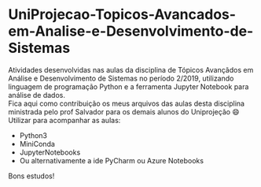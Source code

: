 # UniProjecao-Topicos-Avancados-em-Analise-e-Desenvolvimento-de-Sistemas

Atividades desenvolvidas nas aulas da disciplina de Tópicos Avançãdos em Análise e Desenvolvimento de Sistemas no período 2/2019, utilizando linguagem de programação Python e a ferramenta Jupyter Notebook para análise de dados.<br />
Fica aqui como contribuição os meus arquivos das aulas desta disciplina ministrada pelo prof Salvador para os demais alunos do Uniprojeção :smile:
Utilizar para acompanhar as aulas:
- Python3
- MiniConda
- JupyterNotebooks
- Ou alternativamente a ide PyCharm ou Azure Notebooks

Bons estudos!
